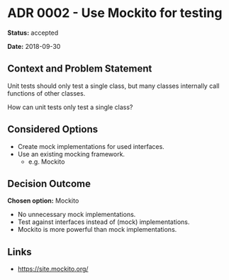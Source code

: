 # ADR 0002 - Use Mockito for testing

**Status:** accepted

**Date:** 2018-09-30

## Context and Problem Statement

Unit tests should only test a single class,
but many classes internally call functions of other classes.

How can unit tests only test a single class?

## Considered Options

* Create mock implementations for used interfaces.
* Use an existing mocking framework.
    * e.g. Mockito

## Decision Outcome

**Chosen option:** Mockito

* No unnecessary mock implementations.
* Test against interfaces instead of (mock) implementations.
* Mockito is more powerful than mock implementations.

## Links

* https://site.mockito.org/